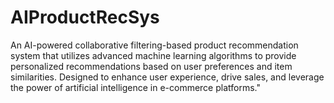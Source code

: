 # AIProductRecSys
An AI-powered collaborative filtering-based product recommendation system that utilizes advanced machine learning algorithms to provide personalized recommendations based on user preferences and item similarities. Designed to enhance user experience, drive sales, and leverage the power of artificial intelligence in e-commerce platforms."
